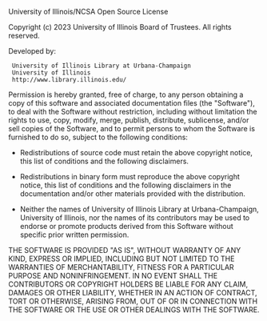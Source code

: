 University of Illinois/NCSA Open Source License

Copyright (c) 2023 University of Illinois Board of Trustees. All rights reserved.

Developed by: 

     University of Illinois Library at Urbana-Champaign 
     University of Illinois
     http://www.library.illinois.edu/

Permission is hereby granted, free of charge, to any person obtaining a copy of this software and associated documentation 
files (the "Software"), to deal with the Software without restriction, including without limitation the rights to use, copy, 
modify, merge, publish, distribute, sublicense, and/or sell copies of the Software, and to permit persons to whom the Software 
is furnished to do so, subject to the following conditions:

* Redistributions of source code must retain the above copyright notice, this list of conditions and the following disclaimers.

* Redistributions in binary form must reproduce the above copyright notice, this list of conditions and the following disclaimers 
in the documentation and/or other materials provided with the distribution.

* Neither the names of University of Illinois Library at Urbana-Champaign, University of Illinois, nor the 
names of its contributors may be used to endorse or promote products derived from this Software without specific prior written 
permission.

THE SOFTWARE IS PROVIDED "AS IS", WITHOUT WARRANTY OF ANY KIND, EXPRESS OR IMPLIED, INCLUDING BUT NOT LIMITED TO THE WARRANTIES 
OF MERCHANTABILITY, FITNESS FOR A PARTICULAR PURPOSE AND NONINFRINGEMENT. IN NO EVENT SHALL THE CONTRIBUTORS OR COPYRIGHT 
HOLDERS BE LIABLE FOR ANY CLAIM, DAMAGES OR OTHER LIABILITY, WHETHER IN AN ACTION OF CONTRACT, TORT OR OTHERWISE, ARISING FROM, 
OUT OF OR IN CONNECTION WITH THE SOFTWARE OR THE USE OR OTHER DEALINGS WITH THE SOFTWARE.